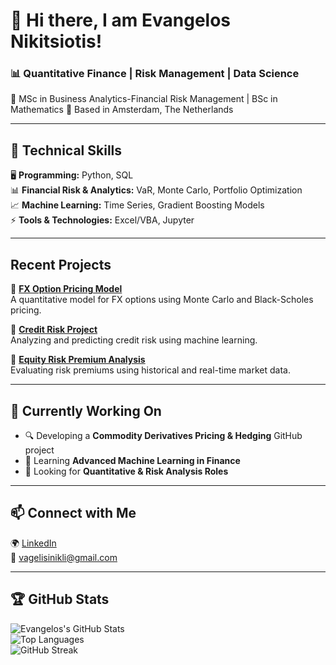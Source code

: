 
# 👋 Hi there, I am Evangelos Nikitsiotis!

### 📊 Quantitative Finance | Risk Management | Data Science

🚀 MSc in Business Analytics-Financial Risk Management | BSc in Mathematics 
📍 Based in Amsterdam, The Netherlands  

---

## 🔧 Technical Skills  
🖥 **Programming:** Python, SQL   
📊 **Financial Risk & Analytics:** VaR, Monte Carlo, Portfolio Optimization  
📈 **Machine Learning:** Time Series, Gradient Boosting Models  
⚡ **Tools & Technologies:** Excel/VBA, Jupyter

---

## Recent Projects  
📌 **[FX Option Pricing Model](https://github.com/VagNikli/FX-Option-Pricing-Model)**  
A quantitative model for FX options using Monte Carlo and Black-Scholes pricing.

📌 **[Credit Risk Project](https://github.com/VagNikli/Credit_Risk-Project)**  
Analyzing and predicting credit risk using machine learning.

📌 **[Equity Risk Premium Analysis](https://github.com/VagNikli/Equity-Risk-Premium)**  
Evaluating risk premiums using historical and real-time market data.

---

## 🎯 Currently Working On  
- 🔍 Developing a **Commodity Derivatives Pricing & Hedging** GitHub project  
- 📖 Learning **Advanced Machine Learning in Finance**  
- 🤝 Looking for **Quantitative & Risk Analysis Roles**  

---

## 📫 Connect with Me  
🌍 [LinkedIn](https://www.linkedin.com/in/evangelos-nikitsiotis-23559722b)  
📧 vagelisinikli@gmail.com  

---

## 🏆 GitHub Stats  
![Evangelos's GitHub Stats](https://github-readme-stats.vercel.app/api?username=VagNikli&show_icons=true&theme=tokyonight)  
![Top Languages](https://github-readme-stats.vercel.app/api/top-langs/?username=VagNikli&layout=compact&theme=tokyonight)  
![GitHub Streak](https://streak-stats.demolab.com/?user=VagNikli&theme=tokyonight)
